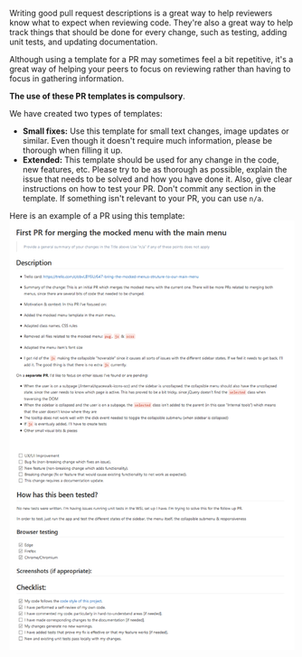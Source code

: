 Writing good pull request descriptions is a great way to help reviewers know what to expect when reviewing code. They're also a great way to help track things that should be done for every change, such as testing, adding unit tests, and updating documentation.

Although using a template for a PR may sometimes feel a bit repetitive, it's a great way of helping your peers to focus on reviewing rather than having to focus in gathering information.

**The use of these PR templates is compulsory**.

We have created two types of templates: 
*  **Small fixes:** Use this template for small text changes, image updates or similar. Even though it doesn't require much information, please be thorough when filling it up.
*  **Extended:** This template should be used for any change in the code, new features, etc. Please try to be as thorough as possible, explain the issue that needs to be solved and how you have done it. Also, give clear instructions on how to test your PR. Don't commit any section in the template. If something isn't relevant to your PR, you can use `n/a`. 

Here is an example of a PR using this template:
![PR_example2](uploads/b89b71b959fdc31a4d1dddee3ab7d6dd/PR_example2.png)